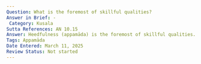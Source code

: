 ```yaml
---
Question: What is the foremost of skillful qualities?
Answer in Brief: -
 Category: Kusala
Sutta References: AN 10.15
Answer: Heedfulness (appamāda) is the foremost of skillful qualities.
Tags: Appamāda
Date Entered: March 11, 2025
Review Status: Not started
---
```


